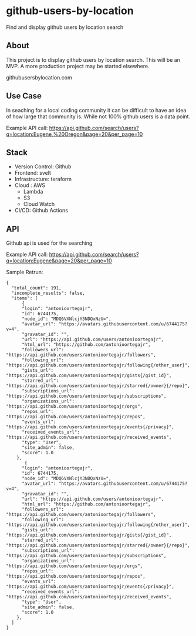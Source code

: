 # github-users-by-location
Find and display github users by location search

## About

This project is to display github users by location search. This will be an MVP. A more production project may be started elsewhere.

githubusersbylocation.com

## Use Case

In seaching for a local coding community it can be difficult to have an idea of how large that community is. While not 100% github users is a data point.


Example API call:
https://api.github.com/search/users?q=location:Eugene,%20Oregon&page=20&per_page=10

## Stack

- Version Control: Github
- Frontend: svelt
- Infrastructure: teraform
- Cloud : AWS
  - Lambda
  - S3
  - Cloud Watch
- CI/CD: Github Actions


## API

Github api is used for the searching

Example API call:
https://api.github.com/search/users?q=location:Eugene&page=20&per_page=10

Sample Retrun: 
```
{
  "total_count": 191,
  "incomplete_results": false,
  "items": [
      {
      "login": "antonioortegajr",
      "id": 6744175,
      "node_id": "MDQ6VXNlcjY3NDQxNzU=",
      "avatar_url": "https://avatars.githubusercontent.com/u/6744175?v=4",
      "gravatar_id": "",
      "url": "https://api.github.com/users/antonioortegajr",
      "html_url": "https://github.com/antonioortegajr",
      "followers_url": "https://api.github.com/users/antonioortegajr/followers",
      "following_url": "https://api.github.com/users/antonioortegajr/following{/other_user}",
      "gists_url": "https://api.github.com/users/antonioortegajr/gists{/gist_id}",
      "starred_url": "https://api.github.com/users/antonioortegajr/starred{/owner}{/repo}",
      "subscriptions_url": "https://api.github.com/users/antonioortegajr/subscriptions",
      "organizations_url": "https://api.github.com/users/antonioortegajr/orgs",
      "repos_url": "https://api.github.com/users/antonioortegajr/repos",
      "events_url": "https://api.github.com/users/antonioortegajr/events{/privacy}",
      "received_events_url": "https://api.github.com/users/antonioortegajr/received_events",
      "type": "User",
      "site_admin": false,
      "score": 1.0
    },
       {
      "login": "antonioortegajr",
      "id": 6744175,
      "node_id": "MDQ6VXNlcjY3NDQxNzU=",
      "avatar_url": "https://avatars.githubusercontent.com/u/6744175?v=4",
      "gravatar_id": "",
      "url": "https://api.github.com/users/antonioortegajr",
      "html_url": "https://github.com/antonioortegajr",
      "followers_url": "https://api.github.com/users/antonioortegajr/followers",
      "following_url": "https://api.github.com/users/antonioortegajr/following{/other_user}",
      "gists_url": "https://api.github.com/users/antonioortegajr/gists{/gist_id}",
      "starred_url": "https://api.github.com/users/antonioortegajr/starred{/owner}{/repo}",
      "subscriptions_url": "https://api.github.com/users/antonioortegajr/subscriptions",
      "organizations_url": "https://api.github.com/users/antonioortegajr/orgs",
      "repos_url": "https://api.github.com/users/antonioortegajr/repos",
      "events_url": "https://api.github.com/users/antonioortegajr/events{/privacy}",
      "received_events_url": "https://api.github.com/users/antonioortegajr/received_events",
      "type": "User",
      "site_admin": false,
      "score": 1.0
    },
  ]
}
```
